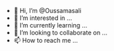 - 👋 Hi, I’m @Oussamasali
- 👀 I’m interested in ...
- 🌱 I’m currently learning ...
- 💞️ I’m looking to collaborate on ...
- 📫 How to reach me ...

<!---
Oussamasali/Oussamasali is a ✨ special ✨ repository because its `README.md` (this file) appears on your GitHub profile.
You can click the Preview link to take a look at your changes.
--->
